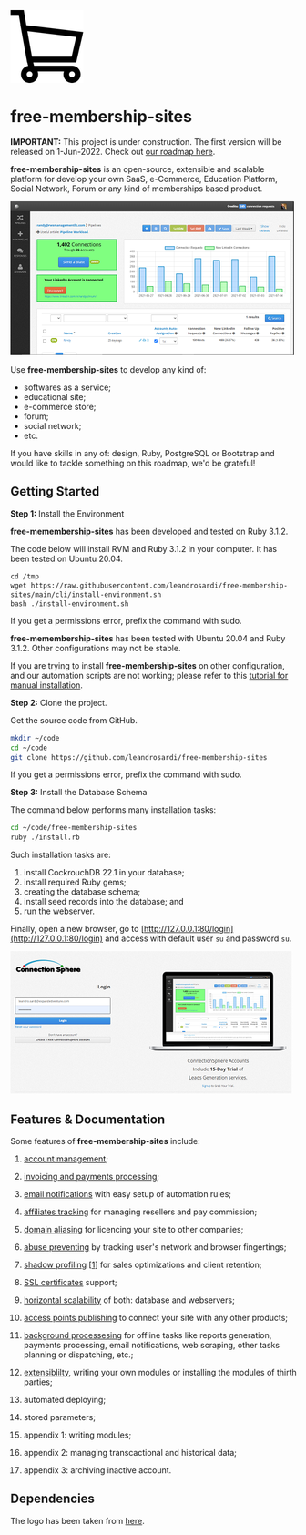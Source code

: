 ![logo](./logo.png)

# free-membership-sites

**IMPORTANT:**
This project is under construction.
The first version will be released on 1-Jun-2022.
Check out [our roadmap here](https://github.com/users/leandrosardi/projects/5).

**free-membership-sites** is an open-source, extensible and scalable platform for develop your own SaaS, e-Commerce, Education Platform, Social Network, Forum or any kind of memberships based product.

![dashboard example](./thumbnails/dashboard.png)

Use **free-membership-sites** to develop any kind of:
- softwares as a service;
- educational site;
- e-commerce store;
- forum;
- social network;
- etc.

If you have skills in any of: design, Ruby, PostgreSQL or Bootstrap and would like to tackle something on this roadmap, we'd be grateful!

## Getting Started

**Step 1:** Install the Environment

**free-memembership-sites** has been developed and tested on Ruby 3.1.2.

The code below will install RVM and Ruby 3.1.2 in your computer.
It has been tested on Ubuntu 20.04.

```
cd /tmp
wget https://raw.githubusercontent.com/leandrosardi/free-membership-sites/main/cli/install-environment.sh
bash ./install-environment.sh
```

If you get a permissions error, prefix the command with sudo.

**free-memembership-sites** has been tested with Ubuntu 20.04 and Ruby 3.1.2.
Other configurations may not be stable.

If you are trying to install **free-membership-sites** on other configuration, and our automation scripts are not working; please refer to this [tutorial for manual installation](https://github.com/leandrosardi/free-membership-sites/issues/16#issuecomment-1137154114). 

**Step 2:** Clone the project.

Get the source code from GitHub.

```bash
mkdir ~/code
cd ~/code
git clone https://github.com/leandrosardi/free-membership-sites
```

If you get a permissions error, prefix the command with sudo.

**Step 3:** Install the Database Schema

The command below performs many installation tasks:

```bash
cd ~/code/free-membership-sites
ruby ./install.rb
```

Such installation tasks are:
1. install CockrouchDB 22.1 in your database; 
2. install required Ruby gems;
3. creating the database schema; 
4. install seed records into the database; and
5. run the webserver.

Finally, open a new browser, go to [http://127.0.0.1:80/login](http://127.0.0.1:80/login) and access with default user `su` and password `su`.

![login screen](./thumbnails/login.png)

## Features & Documentation

Some features of **free-membership-sites** include:

1. [account management](./docu/1.accounts-management.md);

2. [invoicing and payments processing](./docu/2.invoicing-and-payments-processing);

3. [email notifications](./docu/3.email-notifications) with easy setup of automation rules;

4. [affiliates tracking](./docu/4.affiliates-tracking) for managing resellers and pay commission;

5. [domain aliasing](./docu/5.domain-aliasing) for licencing your site to other companies;

6. [abuse preventing](./docu/6.abuse-preventing) by tracking user's network and browser fingertings;

7. [shadow profiling](./docu/7.shadow-profiling) [[1](https://en.wikipedia.org/wiki/Shadow_profile)] for sales optimizations and client retention;

8. [SSL certificates](./docu/8.ssl-certificates) support;

9. [horizontal scalability](./docu/9.horizontal-scalability) of both: database and webservers;

10. [access points publishing](./docu/10.access-points-publishing) to connect your site with any other products;

11. [background processesing](./docu/11.background-processesing) for offline tasks like reports generation, payments processing, email notifications, web scraping, other tasks planning or dispatching, etc.;

12. [extensiblilty](./docu/12.extensiblilty), writing your own modules or installing the modules of thirth parties;

13. automated deploying;

14. stored parameters;

15. appendix 1: writing modules;

16. appendix 2: managing transcactional and historical data;

17. appendix 3: archiving inactive account.

## Dependencies

The logo has been taken from [here](https://www.shareicon.net/supermarket-shopping-store-commerce-and-shopping-online-store-shopping-cart-commerce-802984).